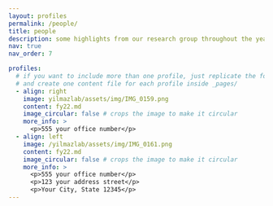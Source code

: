 ```yaml
---
layout: profiles
permalink: /people/
title: people
description: some highlights from our research group throughout the years
nav: true
nav_order: 7

profiles:
  # if you want to include more than one profile, just replicate the following block
  # and create one content file for each profile inside _pages/
  - align: right
    image: yilmazlab/assets/img/IMG_0159.png
    content: fy22.md
    image_circular: false # crops the image to make it circular
    more_info: >
      <p>555 your office number</p>
  - align: left
    image: /yilmazlab/assets/img/IMG_0161.png
    content: fy22.md
    image_circular: false # crops the image to make it circular
    more_info: >
      <p>555 your office number</p>
      <p>123 your address street</p>
      <p>Your City, State 12345</p>
---
```

